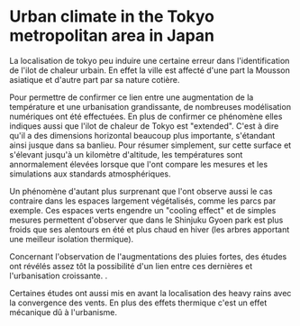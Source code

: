 # Urban climate in the Tokyo metropolitan area in Japan
La localisation de tokyo peu induire une certaine erreur dans l'identification de l'ilot de chaleur urbain. En effet la ville est affecté d'une part la Mousson asiatique et d'autre part par sa nature cotière. 

Pour permettre de confirmer ce lien entre une augmentation de la température et une urbanisation grandissante, de nombreuses modélisation numériques ont été effectuées. En plus de confirmer ce phénomène elles indiques aussi que l'ilot de chaleur de Tokyo est "extended". C'est à dire qu'il a des dimensions horizontal beaucoup plus importante, s'étandant ainsi jusque dans sa banlieu. Pour résumer simplement, sur cette surface et s'élevant jusqu'à un kilomètre d'altitude, les températures sont annormalement élevées lorsque que l'ont compare les mesures et les simulations aux standards atmosphériques. 

Un phénomène d'autant plus surprenant que l'ont observe aussi le cas contraire dans les espaces largement végétalisés, comme les parcs par exemple. Ces espaces verts engendre un "cooling effect" et de simples mesures permettent d'observer que dans le Shinjuku Gyoen park est plus froids que ses alentours en été et plus chaud en hiver (les arbres apportant une meilleur isolation thermique).

Concernant l'observation de l'augmentations des pluies fortes, des études ont révélés assez tôt la possibilité d'un lien entre ces dernières et l'urbanisation croissante. .

Certaines études ont aussi mis en avant la localisation des heavy rains avec la convergence des vents. En plus des effets thermique c'est un effet mécanique dû à l'urbanisme. 